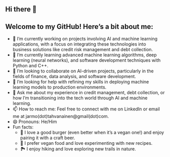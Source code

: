 ## Hi there 👋
## Welcome to my GitHub! Here’s a bit about me:

- 🔭 I’m currently working on projects involving AI and machine learning applications, with a focus on integrating these technologies into business solutions like credit risk management and debt collection.
- 🌱 I’m currently learning advanced machine learning algorithms, deep learning (neural networks), and software development techniques with Python and C++.
- 👯 I’m looking to collaborate on AI-driven projects, particularly in the fields of finance, data analysis, and software development.
- 🤔 I’m looking for help with refining my skills in deploying machine learning models to production environments.
- 💬 Ask me about my experience in credit management, debt collection, or how I’m transitioning into the tech world through AI and machine learning.
- 📫 How to reach me: Feel free to connect with me on LinkedIn or email me at jarmo(dot)tahvanainen@gmail(dot)com.
- 😄 Pronouns: He/Him
- Fun facts:
    - 🍔 I love a good burger (even better when it’s a vegan one!) and enjoy pairing it with a craft beer.
    - 🌱 I prefer vegan food and love experimenting with new recipes.
    - 🏞️ I enjoy hiking and love exploring new trails in nature.


<!--
**TahvoTech/TahvoTech** is a ✨ _special_ ✨ repository because its `README.md` (this file) appears on your GitHub profile.

Here are some ideas to get you started:

- 🔭 I’m currently working on ...
- 🌱 I’m currently learning ...
- 👯 I’m looking to collaborate on ...
- 🤔 I’m looking for help with ...
- 💬 Ask me about ...
- 📫 How to reach me: ...
- 😄 Pronouns: ...
- ⚡ Fun fact: ...
-->
